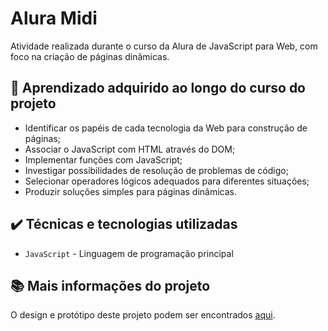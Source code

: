 # Alura Midi

Atividade realizada durante o curso da Alura de JavaScript para Web, com foco na criação de páginas dinâmicas.

## 🔨 Aprendizado adquirido ao longo do curso do projeto

- Identificar os papéis de cada tecnologia da Web para construção de páginas;
- Associar o JavaScript com HTML através do DOM;
- Implementar funções com JavaScript;
- Investigar possibilidades de resolução de problemas de código;
- Selecionar operadores lógicos adequados para diferentes situações;
- Produzir soluções simples para páginas dinâmicas.

## ✔️ Técnicas e tecnologias utilizadas

- `JavaScript` - Linguagem de programação principal

## 📚 Mais informações do projeto

O design e protótipo deste projeto podem ser encontrados [aqui](https://aluramidi-ebon.vercel.app).
